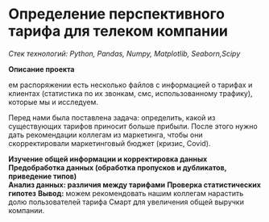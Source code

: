 # **Определение перспективного тарифа для телеком компании**

_Стек технологий: Python, Pandas, Numpy, Matplotlib, Seaborn,Scipy_

**Описание проекта**

ем распоряжении есть несколько файлов с информацией о тарифах и клиентах (статистика по их звонкам, смс, использованному трафику), которые мы и исследуем.

Перед нами была поставлена задача: определить, какой из существующих тарифов приносит больше прибыли. После этого нужно дать рекомендации коллегам из маркетинга, чтобы они скорректировали маркетинговый бюджет (кризис, Covid).

**Изучение общей информации и корректировка данных**  
**Предобработка данных (обработка пропусков и дубликатов, приведение типов)**  
**Анализ данных: различия между тарифами**
**Проверка статистических гипотез** 
**Вывод:** можем рекомендовать нашим коллегам нарастить долю пользователей тарифа Смарт для увеличения общей выручки компании.
